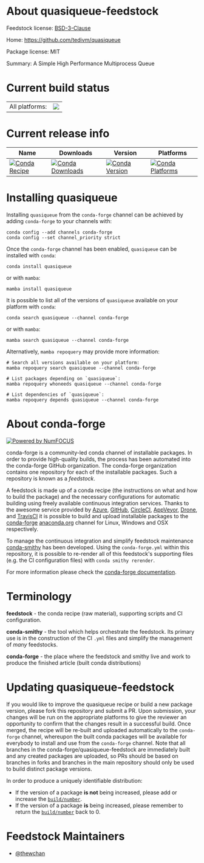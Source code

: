 About quasiqueue-feedstock
==========================

Feedstock license: [BSD-3-Clause](https://github.com/conda-forge/quasiqueue-feedstock/blob/main/LICENSE.txt)

Home: https://github.com/tedivm/quasiqueue

Package license: MIT

Summary: A Simple High Performance Multiprocess Queue

Current build status
====================


<table><tr><td>All platforms:</td>
    <td>
      <a href="https://dev.azure.com/conda-forge/feedstock-builds/_build/latest?definitionId=21551&branchName=main">
        <img src="https://dev.azure.com/conda-forge/feedstock-builds/_apis/build/status/quasiqueue-feedstock?branchName=main">
      </a>
    </td>
  </tr>
</table>

Current release info
====================

| Name | Downloads | Version | Platforms |
| --- | --- | --- | --- |
| [![Conda Recipe](https://img.shields.io/badge/recipe-quasiqueue-green.svg)](https://anaconda.org/conda-forge/quasiqueue) | [![Conda Downloads](https://img.shields.io/conda/dn/conda-forge/quasiqueue.svg)](https://anaconda.org/conda-forge/quasiqueue) | [![Conda Version](https://img.shields.io/conda/vn/conda-forge/quasiqueue.svg)](https://anaconda.org/conda-forge/quasiqueue) | [![Conda Platforms](https://img.shields.io/conda/pn/conda-forge/quasiqueue.svg)](https://anaconda.org/conda-forge/quasiqueue) |

Installing quasiqueue
=====================

Installing `quasiqueue` from the `conda-forge` channel can be achieved by adding `conda-forge` to your channels with:

```
conda config --add channels conda-forge
conda config --set channel_priority strict
```

Once the `conda-forge` channel has been enabled, `quasiqueue` can be installed with `conda`:

```
conda install quasiqueue
```

or with `mamba`:

```
mamba install quasiqueue
```

It is possible to list all of the versions of `quasiqueue` available on your platform with `conda`:

```
conda search quasiqueue --channel conda-forge
```

or with `mamba`:

```
mamba search quasiqueue --channel conda-forge
```

Alternatively, `mamba repoquery` may provide more information:

```
# Search all versions available on your platform:
mamba repoquery search quasiqueue --channel conda-forge

# List packages depending on `quasiqueue`:
mamba repoquery whoneeds quasiqueue --channel conda-forge

# List dependencies of `quasiqueue`:
mamba repoquery depends quasiqueue --channel conda-forge
```


About conda-forge
=================

[![Powered by
NumFOCUS](https://img.shields.io/badge/powered%20by-NumFOCUS-orange.svg?style=flat&colorA=E1523D&colorB=007D8A)](https://numfocus.org)

conda-forge is a community-led conda channel of installable packages.
In order to provide high-quality builds, the process has been automated into the
conda-forge GitHub organization. The conda-forge organization contains one repository
for each of the installable packages. Such a repository is known as a *feedstock*.

A feedstock is made up of a conda recipe (the instructions on what and how to build
the package) and the necessary configurations for automatic building using freely
available continuous integration services. Thanks to the awesome service provided by
[Azure](https://azure.microsoft.com/en-us/services/devops/), [GitHub](https://github.com/),
[CircleCI](https://circleci.com/), [AppVeyor](https://www.appveyor.com/),
[Drone](https://cloud.drone.io/welcome), and [TravisCI](https://travis-ci.com/)
it is possible to build and upload installable packages to the
[conda-forge](https://anaconda.org/conda-forge) [anaconda.org](https://anaconda.org/)
channel for Linux, Windows and OSX respectively.

To manage the continuous integration and simplify feedstock maintenance
[conda-smithy](https://github.com/conda-forge/conda-smithy) has been developed.
Using the ``conda-forge.yml`` within this repository, it is possible to re-render all of
this feedstock's supporting files (e.g. the CI configuration files) with ``conda smithy rerender``.

For more information please check the [conda-forge documentation](https://conda-forge.org/docs/).

Terminology
===========

**feedstock** - the conda recipe (raw material), supporting scripts and CI configuration.

**conda-smithy** - the tool which helps orchestrate the feedstock.
                   Its primary use is in the construction of the CI ``.yml`` files
                   and simplify the management of *many* feedstocks.

**conda-forge** - the place where the feedstock and smithy live and work to
                  produce the finished article (built conda distributions)


Updating quasiqueue-feedstock
=============================

If you would like to improve the quasiqueue recipe or build a new
package version, please fork this repository and submit a PR. Upon submission,
your changes will be run on the appropriate platforms to give the reviewer an
opportunity to confirm that the changes result in a successful build. Once
merged, the recipe will be re-built and uploaded automatically to the
`conda-forge` channel, whereupon the built conda packages will be available for
everybody to install and use from the `conda-forge` channel.
Note that all branches in the conda-forge/quasiqueue-feedstock are
immediately built and any created packages are uploaded, so PRs should be based
on branches in forks and branches in the main repository should only be used to
build distinct package versions.

In order to produce a uniquely identifiable distribution:
 * If the version of a package **is not** being increased, please add or increase
   the [``build/number``](https://docs.conda.io/projects/conda-build/en/latest/resources/define-metadata.html#build-number-and-string).
 * If the version of a package **is** being increased, please remember to return
   the [``build/number``](https://docs.conda.io/projects/conda-build/en/latest/resources/define-metadata.html#build-number-and-string)
   back to 0.

Feedstock Maintainers
=====================

* [@thewchan](https://github.com/thewchan/)

